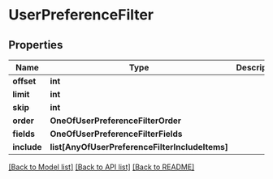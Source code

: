 # UserPreferenceFilter

## Properties
Name | Type | Description | Notes
------------ | ------------- | ------------- | -------------
**offset** | **int** |  | [optional] 
**limit** | **int** |  | [optional] 
**skip** | **int** |  | [optional] 
**order** | **OneOfUserPreferenceFilterOrder** |  | [optional] 
**fields** | **OneOfUserPreferenceFilterFields** |  | [optional] 
**include** | **list[AnyOfUserPreferenceFilterIncludeItems]** |  | [optional] 

[[Back to Model list]](../README.md#documentation-for-models) [[Back to API list]](../README.md#documentation-for-api-endpoints) [[Back to README]](../README.md)

